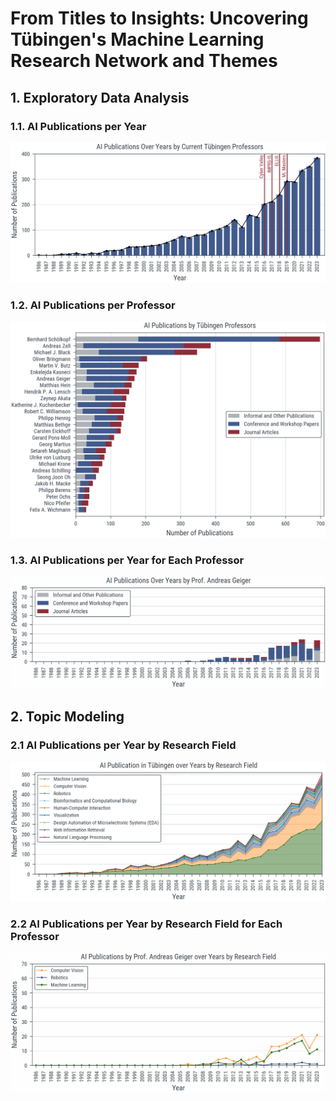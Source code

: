 # From Titles to Insights: Uncovering Tübingen's Machine Learning Research Network and Themes

## 1. Exploratory Data Analysis

### 1.1. AI Publications per Year

![](analysis/plots/publications_per_year.png)

### 1.2. AI Publications per Professor

![](analysis/plots/publications_per_professors.png)

### 1.3. AI Publications per Year for Each Professor

![](analysis/plots/publications_per_professor.gif)

## 2. Topic Modeling

### 2.1 AI Publications per Year by Research Field

![](analysis/plots/publications_per_research_fields.png)

### 2.2 AI Publications per Year by Research Field for Each Professor

![](analysis/plots/publications_per_professor_by_research_field.gif)
